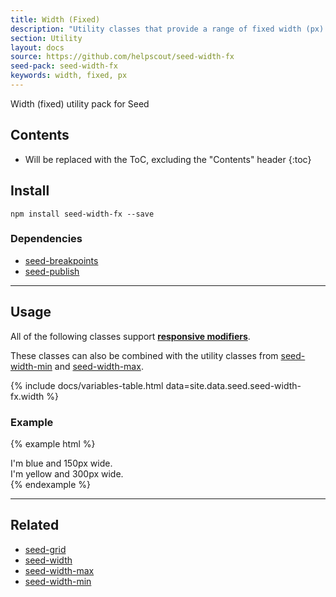 ```yaml
---
title: Width (Fixed)
description: "Utility classes that provide a range of fixed width (px) sizes."
section: Utility
layout: docs
source: https://github.com/helpscout/seed-width-fx
seed-pack: seed-width-fx
keywords: width, fixed, px
---
```


Width (fixed) utility pack for Seed

## Contents

* Will be replaced with the ToC, excluding the "Contents" header
{:toc}

## Install

```
npm install seed-width-fx --save
```


### Dependencies

* [seed-breakpoints](/seed/packs/seed-breakpoints)
* [seed-publish](/seed/packs/seed-publish)



---



## Usage

All of the following classes support **[responsive modifiers](/seed/packs/seed-breakpoints/#responsive-modifiers)**.

These classes can also be combined with the utility classes from [seed-width-min](/seed/packs/seed-width-min) and [seed-width-max](/seed/packs/seed-width-max).

{% include docs/variables-table.html data=site.data.seed.seed-width-fx.width %}


### Example

{% example html %}
<div class="u-width-fx-3 t-bg-blue-200">
  I'm blue and 150px wide.
</div>
<div class="u-width-fx-6 t-bg-yellow-200">
  I'm yellow and 300px wide.
</div>
{% endexample %}



---


## Related

* [seed-grid](/seed/packs/seed-grid)
* [seed-width](/seed/packs/seed-width)
* [seed-width-max](/seed/packs/seed-width-max)
* [seed-width-min](/seed/packs/seed-width-min)
